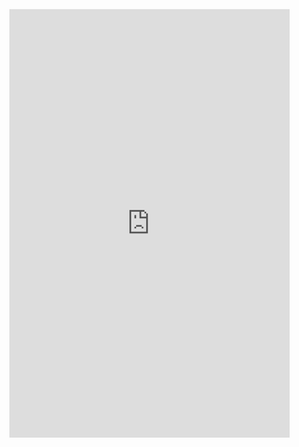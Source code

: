 <iframe width="100%" height="770" frameborder="0"
  src="https://observablehq.com/embed/c35b7518089037cd@125?cells=exerc1%2Cexerc2"></iframe>
